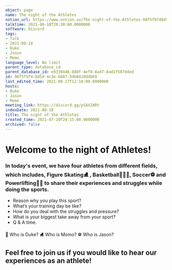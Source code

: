 ```yaml
---
object: page
name: The night of the Athletes
notion_url: https://www.notion.so/The-night-of-the-Athletes-98f5f9748d5d4c3eb68734b0410ddbb9
talktime: 2021-08-18T20:30:00.0000000
software: Discord
tags:
- Talk
- 2021-08-18
- Duke
- Jason
- Momo
language_level: No limit
parent_type: database_id
parent_database_id: e9339446-880f-4ef0-8ad7-8ad1f507dded
id: 98f5f974-8d5d-4c3e-b687-34b0410ddbb9
last_edited_time: 2021-08-17T12:18:00.0000000
hosts:
- Duke
- Jason
- Momo
meeting_link: https://discord.gg/pSAXZARt
indexDate: 2021-08-18
title: The night of the Athletes
created_time: 2021-07-20T20:15:00.0000000
archived: false
---
```


#                     Welcome to the night of Athletes!



### In today's event, we have four athletes from different fields, which includes, Figure Skating⛸️ , Basketball⛹🏻‍♀️, Soccer⚽ and Powerlifting🏋🏽 to share their experiences and struggles while doing the sports. 
 
   - Reason why you play this sport?
   - What’s your training day be like?
   - How do you deal with the struggles and pressure?
   - What is your biggest take away from your sport?
   - Q & A time. 

👑 Who is Duke?
⛸️ Who is Momo?
⚽ Who is Jason?


## Feel free to join us if you would like to hear our experiences as an athlete!



